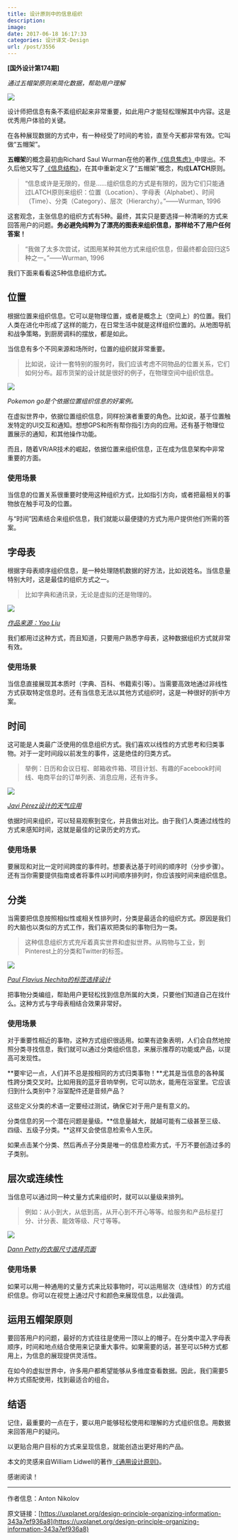 ```yaml
---
title: 设计原则中的信息组织
description: 
image: 
date: 2017-06-18 16:17:33
categories: 设计译文-Design
url: /post/3556
---
```


**[国外设计第174期]**

*通过五帽架原则来简化数据，帮助用户理解*

![](https://cdn.victor42.work/posts/2017-06/06-17/1-nz-jxi83igRQHlQJvsT-Fg.jpeg)

设计师把信息有条不紊组织起来非常重要，如此用户才能轻松理解其中内容。这是优秀用户体验的关键。

在各种展现数据的方式中，有一种经受了时间的考验，直至今天都非常有效。它叫做“五帽架”。

**五帽架**的概念最初由Richard Saul Wurman在他的著作[《信息焦虑》](https://www.amazon.com/Information-Anxiety-Richard-Saul-Wurman/dp/0385243944)中提出。不久后他又写了[《信息结构》](https://www.amazon.com/Information-Architects-Richard-Saul-Wurman/dp/3857094583/)，在其中重新定义了“五帽架”概念，构成**LATCH**原则。

> “信息或许是无限的，但是……组织信息的方式是有限的，因为它们只能通过LATCH原则来组织：位置（Location）、字母表（Alphabet）、时间（Time）、分类（Category）、层次（Hierarchy）。”——Wurman, 1996

这套观念，主张信息的组织方式有5种。最终，其实只是要选择一种清晰的方式来回答用户的问题。**务必避免纯粹为了漂亮的图表来组织信息，那样给不了用户任何答案！**

> “我做了太多次尝试，试图用某种其他方式来组织信息，但最终都会回归这5种之一。”——Wurman, 1996

我们下面来看看这5种信息组织方式。

## 位置

根据位置来组织信息。它可以是物理位置，或者是概念上（空间上）的位置。我们人类在进化中形成了这样的能力，在日常生活中就是这样组织位置的。从地图导航和战争策略，到厨房调料的摆放，都是如此。

当信息有多个不同来源和场所时，位置的组织就非常重要。

> 比如说，设计一套特别的服务时，我们应该考虑不同物品的位置关系，它们如何分布。超市货架的设计就是很好的例子，在物理空间中组织信息。

![](https://cdn.victor42.work/posts/2017-06/06-17/1-i35FuSSZmi4YaZtP8gC9Kw.jpeg)

*Pokemon go是个依据位置组织信息的好案例。*

在虚拟世界中，依据位置组织信息，同样扮演者重要的角色。比如说，基于位置触发特定的UI交互和通知。想想GPS和所有帮你指引方向的应用。还有基于物理位置展示的通知，和其他操作功能。

而且，随着VR/AR技术的崛起，依据位置来组织信息，正在成为信息架构中非常重要的方面。

### 使用场景

当信息的位置关系很重要时使用这种组织方式，比如指引方向，或者把最相关的事物放在触手可及的位置。

与“时间”因素结合来组织信息，我们就能以最便捷的方式为用户提供他们所需的答案。

## 字母表

根据字母表顺序组织信息，是一种处理随机数据的好方法，比如说姓名。当信息量特别大时，这是最佳的组织方式之一。

> 比如字典和通讯录，无论是虚拟的还是物理的。

![](https://cdn.victor42.work/posts/2017-06/06-17/1-ujxEdW2nS0bcl4FpiZ_tew.png)

*[作品来源：Yao Liu](https://dribbble.com/shots/2200438-Contacts)*

我们都用过这种方式，而且知道，只要用户熟悉字母表，这种数据组织方式就非常有效。

### 使用场景

当信息直接展现其本质时（字典、百科、书籍索引等）。当需要高效地通过非线性方式获取特定信息时。还有当信息无法以其他方式组织时，这是一种很好的折中方案。

## 时间

这可能是人类最广泛使用的信息组织方式。我们喜欢以线性的方式思考和归类事物。对于一定时间段以前发生的事件，这是绝佳的归类方式。

> 举例：日历和会议日程、邮箱收件箱、项目计划、有趣的Facebook时间线、电商平台的订单列表、消息应用，还有许多。

![](https://cdn.victor42.work/posts/2017-06/06-17/1-7M1T0BzoIgI9z393w45nEA.png)

*[Javi Pérez设计的天气应用](https://dribbble.com/shots/1718042-Weather-App)*

依据时间来组织，可以轻易观察到变化，并且做出对比。由于我们人类通过线性的方式来感知时间，这就是最佳的记录历史的方式。

### 使用场景

要展现和对比一定时间跨度的事件时。想要表达基于时间的顺序时（分步步骤）。还有当你需要提供指南或者将事件以时间顺序排列时，你应该按时间来组织信息。

## 分类

当需要把信息按照相似性或相关性排列时，分类是最适合的组织方式。原因是我们的大脑也以类似的方式工作，我们喜欢把类似的事物归为一类。

> 这种信息组织方式充斥着真实世界和虚拟世界。从购物与工业，到Pinterest上的分类和Twitter的标签。

![](https://cdn.victor42.work/posts/2017-06/06-17/1-unzkrjcH6OsFGUpQu26fFA.jpeg)

*[Paul Flavius Nechita的标签选择设计](https://dribbble.com/shots/2242433-Day-077-Choose-category)*

把事物分类编组，帮助用户更轻松找到信息所属的大类，只要他们知道自己在找什么。这种方式与字母表相结合效果非常好。

### 使用场景

对于重要性相近的事物，这种方式组织很适用。如果有迹象表明，人们会自然地按照分类寻找信息，我们就可以通过分类组织信息，来展示推荐的功能或产品，以提高可发现性。

**要牢记一点，人们并不总是按相同的方式归类事物！**尤其是当信息的各种属性跨分类交叉时。比如用我的蓝牙音响举例，它可以防水，能用在浴室里。它应该归到什么类别中？浴室配件还是音频产品？

这些定义分类的术语一定要经过测试，确保它对于用户是有意义的。

分类信息的另一个潜在问题是量级。**信息量越大，就越可能有二级甚至三级、四级、五级子分类。**这样又会使信息检索令人生厌。

如果点击某个分类、然后再点子分类是唯一的信息检索方式，千万不要创造过多的子类别。

## 层次或连续性

当信息可以通过同一种丈量方式来组织时，就可以以量级来排列。

> 例如：从小到大，从低到高，从开心到不开心等等。给服务和产品标星打分、计分表、能效等级、尺寸等等。

![](https://cdn.victor42.work/posts/2017-06/06-17/1-FDO2AIgnLffoTAhf3J-f9w.jpeg)

*[Dann Petty的衣服尺寸选择页面](https://dribbble.com/shots/2793627-Choose-your-Tee-Size)*

### 使用场景

如果可以用一种通用的丈量方式来比较事物时，可以运用层次（连续性）的方式组织信息。你可以在视觉上通过尺寸和颜色来展现信息，以此强调。

## 运用五帽架原则

要回答用户的问题，最好的方式往往是使用一顶以上的帽子。在分类中混入字母表顺序，时间和地点结合使用来记录重大事件。如果需要的话，甚至可以5种方式都用上，为信息的展现提供灵活性。

在如今的虚拟世界中，许多用户都希望能够从多维度查看数据。因此，我们需要5种方式搭配使用，找到最适合的组合。

## 结语

记住，最重要的一点在于，要以用户能够轻松使用和理解的方式组织信息。用数据来回答用户的疑问。

以更贴合用户目标的方式来呈现信息，就能创造出更好用的产品。

本文的灵感来自William Lidwell的著作[《通用设计原则》](https://www.amazon.com/Universal-Principles-Design-Revised-Updated-ebook/dp/B00A3T5UO4/)。

感谢阅读！

---

作者信息：Anton Nikolov

原文链接：[https://uxplanet.org/design-principle-organizing-information-343a7ef936a8](https://uxplanet.org/design-principle-organizing-information-343a7ef936a8)